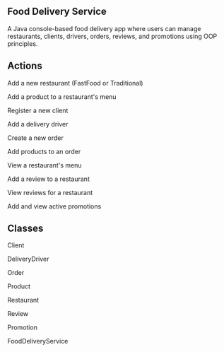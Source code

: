 ## Food Delivery Service

A Java console-based food delivery app where users can manage restaurants, clients, drivers, orders, reviews, and promotions using OOP principles.


## Actions

Add a new restaurant (FastFood or Traditional)

Add a product to a restaurant's menu

Register a new client

Add a delivery driver

Create a new order

Add products to an order

View a restaurant's menu

Add a review to a restaurant

View reviews for a restaurant

Add and view active promotions



## Classes

Client

DeliveryDriver

Order

Product

Restaurant

Review

Promotion

FoodDeliveryService
